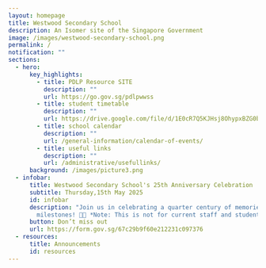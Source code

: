 ```yaml
---
layout: homepage
title: Westwood Secondary School
description: An Isomer site of the Singapore Government
image: /images/westwood-secondary-school.png
permalink: /
notification: ""
sections:
  - hero:
      key_highlights:
        - title: PDLP Resource SITE
          description: ""
          url: https://go.gov.sg/pdlpwwss
        - title: student timetable
          description: ""
          url: https://drive.google.com/file/d/1E0cR7Q5KJHsj8OhypxBZG0bIk8ohcNrI/view?usp=sharing
        - title: school calendar
          description: ""
          url: /general-information/calendar-of-events/
        - title: useful links
          description: ""
          url: /administrative/usefullinks/
      background: /images/picture3.png
  - infobar:
      title: Westwood Secondary School's 25th Anniversary Celebration
      subtitle: Thursday,15th May 2025
      id: infobar
      description: "Join us in celebrating a quarter century of memories and
        milestones! 🥳✨ *Note: This is not for current staff and students."
      button: Don’t miss out
      url: https://form.gov.sg/67c29b9f60e212231c097376
  - resources:
      title: Announcements
      id: resources
---
```

